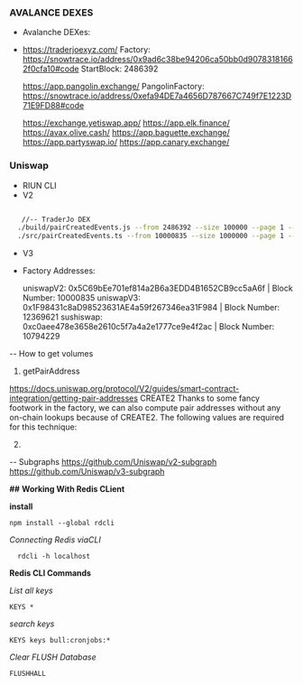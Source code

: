 ### AVALANCE DEXES

- Avalanche DEXes:

- https://traderjoexyz.com/
  Factory: https://snowtrace.io/address/0x9ad6c38be94206ca50bb0d90783181662f0cfa10#code
  StartBlock: 2486392

  https://app.pangolin.exchange/
  PangolinFactory: https://snowtrace.io/address/0xefa94DE7a4656D787667C749f7E1223D71E9FD88#code

  https://exchange.yetiswap.app/
  https://app.elk.finance/
  https://avax.olive.cash/
  https://app.baguette.exchange/
  https://app.partyswap.io/
  https://app.canary.exchange/

### Uniswap

- RIUN CLI
- V2

```bash

   //-- TraderJo DEX
  ./build/pairCreatedEvents.js --from 2486392 --size 100000 --page 1 --concurency 300
  ./src/pairCreatedEvents.ts --from 10000835 --size 1000000 --page 1 --concurency 300

```

- V3
- Factory Addresses:

  uniswapV2: 0x5C69bEe701ef814a2B6a3EDD4B1652CB9cc5aA6f | Block Number: 10000835
  uniswapV3: 0x1F98431c8aD98523631AE4a59f267346ea31F984 | Block Number: 12369621
  sushiswap: 0xc0aee478e3658e2610c5f7a4a2e1777ce9e4f2ac | Block Number: 10794229

-- How to get volumes

1. getPairAddress

https://docs.uniswap.org/protocol/V2/guides/smart-contract-integration/getting-pair-addresses
CREATE2
Thanks to some fancy footwork in the factory, we can also compute pair addresses without any on-chain lookups because of CREATE2. The following values are required for this technique:

2.

-- Subgraphs
https://github.com/Uniswap/v2-subgraph
https://github.com/Uniswap/v3-subgraph

**##** **Working With Redis CLient**

**install**

```
npm install --global rdcli
```

_Connecting Redis viaCLI_

```
  rdcli -h localhost
```

**Redis CLI Commands**

_List all keys_

```
KEYS *
```

_search keys_

```
KEYS keys bull:cronjobs:*
```

_Clear FLUSH Database_

```
FLUSHHALL
```
